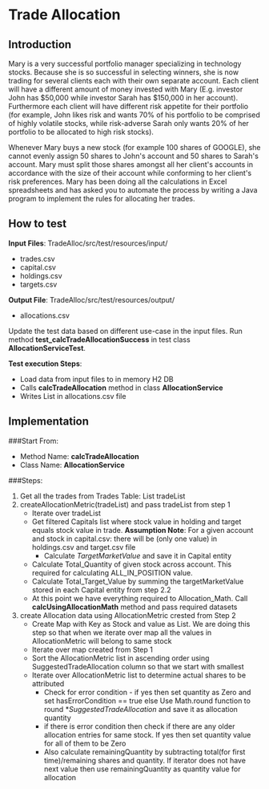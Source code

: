 # Trade Allocation

## Introduction
Mary is a very successful portfolio manager specializing in technology stocks. Because she is so successful in selecting winners, she is now trading for several clients each with their own separate account. Each client will have a different amount of money invested with Mary (E.g. investor John has $50,000 while investor Sarah has $150,000 in her account). Furthermore each client will have different risk appetite for their portfolio (for example, John likes risk and wants 70% of his portfolio to be comprised of highly volatile stocks, while risk-adverse Sarah only wants 20% of her portfolio to be allocated to high risk stocks).

Whenever Mary buys a new stock (for example 100 shares of GOOGLE), she cannot evenly assign 50 shares to John's account and 50 shares to Sarah's account. Mary must split those shares amongst all her client's accounts in accordance with the size of their account while conforming to her client's risk preferences. Mary has been doing all the calculations in Excel spreadsheets and has asked you to automate the process by writing a Java program to implement the rules for allocating her trades.

## How to test
**Input Files**: TradeAlloc/src/test/resources/input/ 
* trades.csv 
* capital.csv
* holdings.csv 
* targets.csv 

**Output File**: TradeAlloc/src/test/resources/output/
* allocations.csv

Update the test data based on different use-case in the input files. Run method **test_calcTradeAllocationSuccess** in test class **AllocationServiceTest**. 

**Test execution Steps**:
* Load data from input files to in memory H2 DB
* Calls **calcTradeAllocation** method in class **AllocationService**
* Writes List<Allocation> in allocations.csv file

## Implementation

###Start From:
* Method Name: **calcTradeAllocation**
* Class Name: **AllocationService**

###Steps:
1. Get all the trades from Trades Table: List<Trade> tradeList
2. createAllocationMetric(tradeList) and pass tradeList from step 1 
    - Iterate over tradeList
    - Get filtered Capitals list where stock value in holding and target equals stock value in trade.
      **Assumption Note**: For a given account and stock in capital.csv: there will be (only one value) in holdings.csv and target.csv file 
        - Calculate *TargetMarketValue* and save it in Capital entity
    - Calculate Total_Quantity of given stock across account. This required for calculating ALL_IN_POSITION value.
    - Calculate Total_Target_Value by summing the targetMarketValue stored in each Capital entity from step 2.2
    - At this point we have everything required to Allocation_Math. Call **calcUsingAllocationMath** method and pass required datasets
3. create Allocation data using AllocationMetric crested from Step 2
   - Create Map with Key as Stock and value as List<AllocationMetric>. We are doing this step so that when we iterate over map all the values in AllocationMetric will belong to same stock
   - Iterate over map created from Step 1
   - Sort the AllocationMetric list in ascending order using SuggestedTradeAllocation column so that we start with smallest
   - Iterate over AllocationMetric list to determine actual shares to be attributed
      - Check for error condition - if yes then set quantity as Zero and set hasErrorCondition == true else Use Math.round function to round **SuggestedTradeAllocation* and save it as allocation quantity
      - if there is error condition then check if there are any older allocation entries for same stock. If yes then set quantity value for all of them to be Zero
      - Also calculate remainingQuantity by subtracting total(for first time)/remaining shares and quantity. If iterator does not have next value then use remainingQuantity as quantity value for allocation
   
   
   
   


